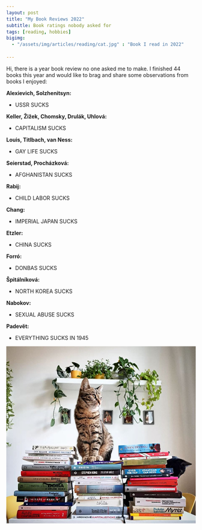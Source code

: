 ```yaml
--- 
layout: post  
title: "My Book Reviews 2022"
subtitle: Book ratings nobody asked for
tags: [reading, hobbies]
bigimg:
  - "/assets/img/articles/reading/cat.jpg" : "Book I read in 2022"

---  
```


Hi, there is a year book review no one asked me to make. I finished 44 books this year and would like to brag and share some observations from books I enjoyed:

**Alexievich, Solzhenitsyn:**
* USSR SUCKS

**Keller, Žižek, Chomsky, Drulák, Uhlová:**
* CAPITALISM SUCKS

**Louis, Titlbach, van Ness:**
* GAY LIFE SUCKS

**Seierstad, Procházková:**
* AFGHANISTAN SUCKS

**Rabij:**
* CHILD LABOR SUCKS

**Chang:**
* IMPERIAL JAPAN SUCKS

**Etzler:**
* CHINA SUCKS

**Forró:**
* DONBAS SUCKS

**Špitálníková:**
* NORTH KOREA SUCKS

**Nabokov:**
* SEXUAL ABUSE SUCKS

**Padevĕt:**
* EVERYTHING SUCKS IN 1945

![Artuš and Čing on a book pile](/assets/img/articles/reading/cat.JPG "Artuš and Čing on a book pile")
